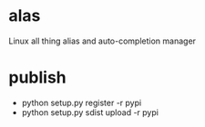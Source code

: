 # alas
Linux all thing alias and auto-completion manager

# publish

- python setup.py register -r pypi
- python setup.py sdist upload -r pypi
